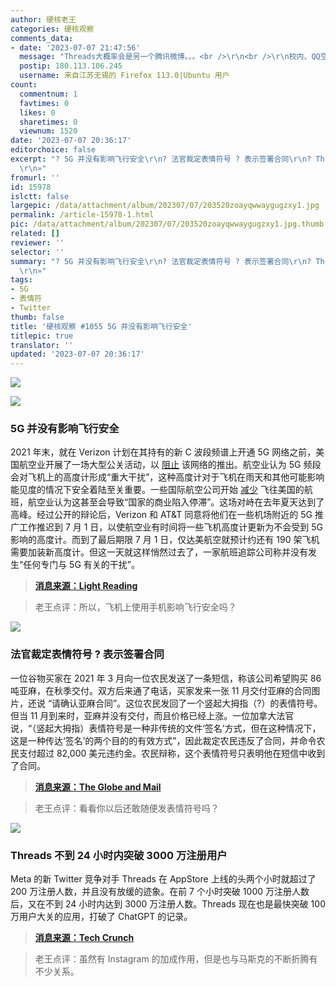```yaml
---
author: 硬核老王
categories: 硬核观察
comments_data:
- date: '2023-07-07 21:47:56'
  message: "Threads大概率会是另一个腾讯微博。。。<br />\r\n<br />\r\n校内、QQ空间没干掉新浪微博，facebook也一样。。。"
  postip: 180.113.106.245
  username: 来自江苏无锡的 Firefox 113.0|Ubuntu 用户
count:
  commentnum: 1
  favtimes: 0
  likes: 0
  sharetimes: 0
  viewnum: 1520
date: '2023-07-07 20:36:17'
editorchoice: false
excerpt: "? 5G 并没有影响飞行安全\r\n? 法官裁定表情符号 ? 表示签署合同\r\n? Threads 不到 24 小时内突破 3000 万注册用户\r\n»
  \r\n»"
fromurl: ''
id: 15978
islctt: false
largepic: /data/attachment/album/202307/07/203520zoayqwwaygugzxy1.jpg
permalink: /article-15978-1.html
pic: /data/attachment/album/202307/07/203520zoayqwwaygugzxy1.jpg.thumb.jpg
related: []
reviewer: ''
selector: ''
summary: "? 5G 并没有影响飞行安全\r\n? 法官裁定表情符号 ? 表示签署合同\r\n? Threads 不到 24 小时内突破 3000 万注册用户\r\n»
  \r\n»"
tags:
- 5G
- 表情符
- Twitter
thumb: false
title: '硬核观察 #1055 5G 并没有影响飞行安全'
titlepic: true
translator: ''
updated: '2023-07-07 20:36:17'
---
```


![](/data/attachment/album/202307/07/203520zoayqwwaygugzxy1.jpg)


![](/data/attachment/album/202307/07/203529iccja5p87ixmm5ij.jpg)


### 5G 并没有影响飞行安全


2021 年末，就在 Verizon 计划在其持有的新 C 波段频谱上开通 5G 网络之前，美国航空业开展了一场大型公关活动，以 [阻止](/article-13945-1.html) 该网络的推出。航空业认为 5G 频段会对飞机上的高度计形成“重大干扰”，这种高度计对于飞机在雨天和其他可能影响能见度的情况下安全着陆至关重要。一些国际航空公司开始 [减少](/article-14202-1.html) 飞往美国的航班，航空业认为这甚至会导致“国家的商业陷入停滞”。这场对峙在去年夏天达到了高峰。经过公开的辩论后，Verizon 和 AT&T 同意将他们在一些机场附近的 5G 推广工作推迟到 7 月 1 日，以使航空业有时间将一些飞机高度计更新为不会受到 5G 影响的高度计。而到了最后期限 7 月 1 日，仅达美航空就预计约还有 190 架飞机需要加装新高度计。但这一天就这样悄然过去了，一家航班追踪公司称并没有发生“任何专门与 5G 有关的干扰”。



> 
> **[消息来源：Light Reading](https://www.lightreading.com/ossbsscx/the-5g-threat-to-airplanes-quietly-recedes/d/d-id/785546?)**
> 
> 
> 



> 
> 老王点评：所以，飞机上使用手机影响飞行安全吗？
> 
> 
> 


![](/data/attachment/album/202307/07/203541bnfin22pekzwwvfo.jpg)


### 法官裁定表情符号 ? 表示签署合同


一位谷物买家在 2021 年 3 月向一位农民发送了一条短信，称该公司希望购买 86 吨亚麻，在秋季交付。双方后来通了电话，买家发来一张 11 月交付亚麻的合同图片，还说 “请确认亚麻合同”。这位农民发回了一个竖起大拇指（?）的表情符号。但当 11 月到来时，亚麻并没有交付，而且价格已经上涨。一位加拿大法官说，“（竖起大拇指）表情符号是一种非传统的文件‘签名’方式，但在这种情况下，这是一种传达‘签名’的两个目的的有效方式”，因此裁定农民违反了合同，并命令农民支付超过 82,000 美元违约金。农民辩称，这个表情符号只表明他在短信中收到了合同。



> 
> **[消息来源：The Globe and Mail](https://www.theglobeandmail.com/canada/article-farmer-ordered-to-pay-after-judge-says-thumbs-up-emoji-amounts-to/)**
> 
> 
> 



> 
> 老王点评：看看你以后还敢随便发表情符号吗？
> 
> 
> 


![](/data/attachment/album/202307/07/203551mk2nfgfkqoovg2o0.jpg)


### Threads 不到 24 小时内突破 3000 万注册用户


Meta 的新 Twitter 竞争对手 Threads 在 AppStore 上线的头两个小时就超过了 200 万注册人数，并且没有放缓的迹象。在前 7 个小时突破 1000 万注册人数后，又在不到 24 小时内达到 3000 万注册人数。Threads 现在也是最快突破 100 万用户大关的应用，打破了 ChatGPT 的记录。



> 
> **[消息来源：Tech Crunch](https://techcrunch.com/2023/07/05/threads-passes-2-million-downloads-in-2-hours/)**
> 
> 
> 



> 
> 老王点评：虽然有 Instagram 的加成作用，但是也与马斯克的不断折腾有不少关系。
> 
> 
>